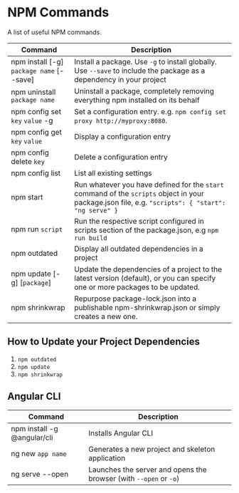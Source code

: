 # NPM Commands

A list of useful NPM commands.

| Command | Description |
| ----- | ----- |
| npm install [-g] `package name` [--save] | Install a package. Use `-g` to install globally. Use `--save` to include the package as a dependency in your project |
| npm uninstall `package name` | Uninstall a package, completely removing everything npm installed on its behalf |
| npm config set `key` `value` -g | Set a configuration entry. e.g. `npm config set proxy http://myproxy:8080`. |
| npm config get `key` `value` | Display a configuration entry |
| npm config delete `key` | Delete a configuration entry |
| npm config list | List all existing settings |
| npm start | Run whatever you have defined for the `start` command of the `scripts` object in your package.json file, e.g. `"scripts": { "start": "ng serve" }` |
| npm run `script` | Run the respective script configured in scripts section of the package.json, e.g `npm run build` |
| npm outdated | Display all outdated dependencies in a project |
| npm update [-g] [`package`] | Update the dependencies of a project to the latest version (default), or you can specify one or more packages to be updated. |
| npm shrinkwrap | Repurpose package-lock.json into a publishable npm-shrinkwrap.json or simply creates a new one. |


## How to Update your Project Dependencies

1. `npm outdated`
2. `npm update`
3. `npm shrinkwrap`


## Angular CLI

| Command | Description |
| ----- | ----- |
| npm install -g @angular/cli | Installs Angular CLI |
| ng new `app name` | Generates a new project and skeleton application |
| ng serve --open | Launches the server and opens the browser (with `--open` or `-o`) |
